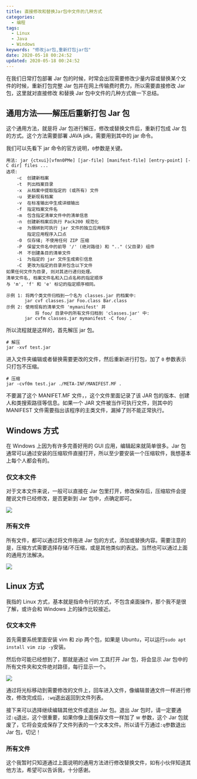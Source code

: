 ```yaml
---
title: 直接修改和替换Jar包中文件的几种方式
categories:
  - 编程
tags:
  - Linux
  - Java
  - Windows
keywords: "修改jar包,重新打包jar包"
date: 2020-05-18 00:24:52
updated: 2020-05-18 00:24:52
---
```


在我们日常打包部署 Jar 包的时候，时常会出现需要修改少量内容或替换某个文件的时候，重新打包完整 Jar 包并在网上传输费时费力，所以需要直接修改 Jar 包，这里就对直接修改 和替换 Jar 包中文件的几种方式做一下总结。

<!--more-->

## 通用方法——解压后重新打包 Jar 包

这个通用方法，就是将 Jar 包进行解压，修改或替换文件后，重新打包成 Jar 包的方式。这个方法需要部署 JAVA jdk，需要用到其中的 jar 命令。

我们可以先看下 jar 命令的官方说明，`0`参数是关键。

```
用法: jar {ctxui}[vfmn0PMe] [jar-file] [manifest-file] [entry-point] [-C dir] files ...
选项:
    -c  创建新档案
    -t  列出档案目录
    -x  从档案中提取指定的 (或所有) 文件
    -u  更新现有档案
    -v  在标准输出中生成详细输出
    -f  指定档案文件名
    -m  包含指定清单文件中的清单信息
    -n  创建新档案后执行 Pack200 规范化
    -e  为捆绑到可执行 jar 文件的独立应用程序
        指定应用程序入口点
    -0  仅存储; 不使用任何 ZIP 压缩
    -P  保留文件名中的前导 '/' (绝对路径) 和 ".." (父目录) 组件
    -M  不创建条目的清单文件
    -i  为指定的 jar 文件生成索引信息
    -C  更改为指定的目录并包含以下文件
如果任何文件为目录, 则对其进行递归处理。
清单文件名, 档案文件名和入口点名称的指定顺序
与 'm', 'f' 和 'e' 标记的指定顺序相同。

示例 1: 将两个类文件归档到一个名为 classes.jar 的档案中:
       jar cvf classes.jar Foo.class Bar.class
示例 2: 使用现有的清单文件 'mymanifest' 并
           将 foo/ 目录中的所有文件归档到 'classes.jar' 中:
       jar cvfm classes.jar mymanifest -C foo/ .
```

所以流程就是这样的，首先解压 jar 包。

```
# 解压
jar -xvf test.jar
```

进入文件夹编辑或者替换需要更改的文件，然后重新进行打包，加了 `0` 参数表示只打包不压缩。

```
# 压缩
jar -cvf0m test.jar ./META-INF/MANIFEST.MF .
```

不要漏了这个 MANIFET.MF 文件，，这个文件里面记录了该 JAR 包的版本、创建人和类搜索路径等信息。如果一个 JAR 文件被当作可执行文件，则其中的 MANIFEST 文件需要指出该程序的主类文件，漏掉了则不能正常执行。

## Windows 方式

在 Windows 上因为有许多完善好用的 GUI 应用，编辑起来就简单很多。Jar 包通常可以通过安装的压缩软件直接打开，所以至少要安装一个压缩软件，我想基本上每个人都会有的。

### 仅文本文件

对于文本文件来说，一般可以直接在 Jar 包里打开，修改保存后，压缩软件会提醒说文件已经修改，是否更新到 Jar 包中，点确定即可。

![](https://img.iszy.xyz/20200517234204.png)

### 所有文件

所有文件，都可以通过将文件拖进 Jar 包的方式，添加或替换内容。需要注意的是，压缩方式需要选择存储/不压缩，或是其他类似的表达。当然也可以通过上面的通用方法解决。

![](https://img.iszy.xyz/20200517234555.png)

## Linux 方式

我指的 Linux 方式，基本就是指命令行的方式，不包含桌面操作，那个我不是很了解，或许会和 Windows 上的操作比较接近。

### 仅文本文件

首先需要系统里面安装 vim 和 zip 两个包，如果是 Ubuntu，可以运行`sudo apt install vim zip -y`安装。

然后你可能已经想到了，那就是通过 vim 工具打开 Jar 包，将会显示 Jar 包中的所有文件夹和文件绝对路径，每行显示一个。

![](https://img.iszy.xyz/20200518084041.png)

通过将光标移动到需要修改的文件上，回车进入文件，像编辑普通文件一样进行修改，修改完成后，`:wq`退出返回到文件列表。

接下来可以选择继续编辑其他文件或退出 Jar 包。退出 Jar 包时，请一定要通过`:q`退出，这个很重要，如果你像上面保存文件一样加了 w 参数，这个 Jar 包就废了，它将会变成保存了文件列表的一个文本文件。所以请千万通过`:q`参数退出 Jar 包，切记！

### 所有文件

这个我暂时只知道通过上面说明的通用方法进行修改替换文件，如有小伙伴知道其他方法，希望可以告诉我，十分感谢。
